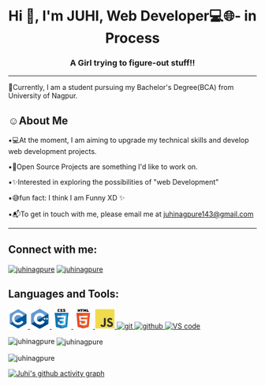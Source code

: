 <h1 align="center">Hi 👋, I'm JUHI, Web Developer💻🌐- in Process</h1>
<h3 align="center">A Girl trying to figure-out stuff!!</h3>
<hr>
 🔗Currently, I am a student pursuing my Bachelor's Degree(BCA) from University of Nagpur. 

<br>

## ☺️About Me

▪️💻At the moment, I am aiming to upgrade my technical skills and develop web development projects.

▪️🙌Open Source Projects are something I'd like to work on.

▪️✨Interested in exploring the possibilities of "web Development"                                                                                                                                 

▪️😅fun fact: I think I am Funny XD ✨

▪️📬To get in touch with me, please email me at juhinagpure143@gmail.com


<hr>

## Connect with me:
<p align="left">
<a href="https://twitter.com/juhinagpure" target="blank"><img align="center" src="https://raw.githubusercontent.com/rahuldkjain/github-profile-readme-generator/master/src/images/icons/Social/twitter.svg" alt="juhinagpure" height="30" width="40" /></a>
<a href="https://linkedin.com/in/juhinagpure" target="blank"><img align="center" src="https://raw.githubusercontent.com/rahuldkjain/github-profile-readme-generator/master/src/images/icons/Social/linked-in-alt.svg" alt="juhinagpure" height="30" width="40" /></a>
</p>

## Languages and Tools:
<p align="left"> <a href="https://www.cprogramming.com/" target="_blank" rel="noreferrer"> <img src="https://raw.githubusercontent.com/devicons/devicon/master/icons/c/c-original.svg" alt="c" width="40" height="40"/> </a> <a href="https://www.w3schools.com/cpp/" target="_blank" rel="noreferrer"> <img src="https://raw.githubusercontent.com/devicons/devicon/master/icons/cplusplus/cplusplus-original.svg" alt="cplusplus" width="40" height="40"/> </a> <a href="https://www.w3schools.com/css/" target="_blank" rel="noreferrer"> <img src="https://raw.githubusercontent.com/devicons/devicon/master/icons/css3/css3-original-wordmark.svg" alt="css3" width="40" height="40"/> </a> <a href="https://www.w3.org/html/" target="_blank" rel="noreferrer"> <img src="https://raw.githubusercontent.com/devicons/devicon/master/icons/html5/html5-original-wordmark.svg" alt="html5" width="40" height="40"/> </a>
<a href="https://developer.mozilla.org/en-US/docs/Web/JavaScript" target="_blank" rel="noreferrer"> <img src="https://raw.githubusercontent.com/devicons/devicon/master/icons/javascript/javascript-original.svg" alt="javascript" width="40" height="40"/> </a>
<a href="https://git-scm.com/" target="_blank" rel="noreferrer"> <img src="https://www.vectorlogo.zone/logos/git-scm/git-scm-icon.svg" alt="git" width="40" height="40"/> </a> 
<a href="https://github.com/" target="_blank" rel="noreferrer"><img src="https://cdn.jsdelivr.net/gh/devicons/devicon/icons/github/github-original.svg" alt="github" width="40" height="40"/> </a>
<a href="https://code.visualstudio.com/" target="_blank" rel="noreferrer"><img src="https://cdn.jsdelivr.net/gh/devicons/devicon/icons/vscode/vscode-original.svg" alt="VS code" width="40" height="40"/> </a>
</p>

<p><img align="left" src="https://github-readme-stats.vercel.app/api/top-langs?username=juhinagpure&show_icons=true&locale=en&layout=compact&theme=dracula&hide_border=true" alt="juhinagpure" /></p>

<p>&nbsp;<img align="center" src="https://github-readme-stats.vercel.app/api?username=juhinagpure&show_icons=true&locale=en&theme=dracula&hide_border=true" alt="juhinagpure" /></p>

<p><img align="center" src="https://github-readme-streak-stats.herokuapp.com/?user=juhinagpure&theme=dracula&hide_border=true" alt="juhinagpure" /></p>

[![Juhi's github activity graph](https://github-readme-activity-graph.cyclic.app/graph?username=juhinagpure&theme=dracula)](https://github.com/juhinagpure/github-readme-activity-graph)

